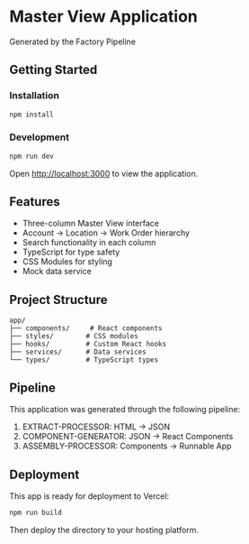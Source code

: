 # Master View Application

Generated by the Factory Pipeline

## Getting Started

### Installation
```bash
npm install
```

### Development
```bash
npm run dev
```

Open [http://localhost:3000](http://localhost:3000) to view the application.

## Features

- Three-column Master View interface
- Account → Location → Work Order hierarchy
- Search functionality in each column
- TypeScript for type safety
- CSS Modules for styling
- Mock data service

## Project Structure

```
app/
├── components/     # React components
├── styles/        # CSS modules
├── hooks/         # Custom React hooks
├── services/      # Data services
└── types/         # TypeScript types
```

## Pipeline

This application was generated through the following pipeline:
1. EXTRACT-PROCESSOR: HTML → JSON
2. COMPONENT-GENERATOR: JSON → React Components
3. ASSEMBLY-PROCESSOR: Components → Runnable App

## Deployment

This app is ready for deployment to Vercel:

```bash
npm run build
```

Then deploy the  directory to your hosting platform.
